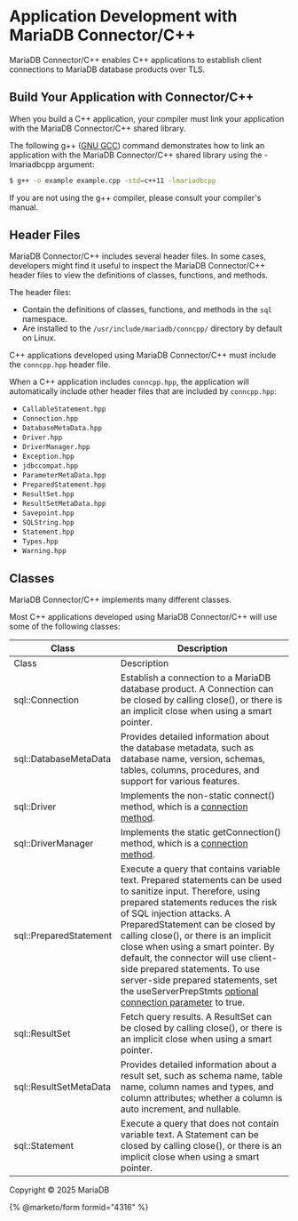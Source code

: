 # Application Development with MariaDB Connector/C++

MariaDB Connector/C++ enables C++ applications to establish client connections to MariaDB database products over TLS.

## Build Your Application with Connector/C++

When you build a C++ application, your compiler must link your application with the MariaDB Connector/C++ shared library.

The following g++ ([GNU GCC](https://gcc.gnu.org/)) command demonstrates how to link an application with the MariaDB Connector/C++ shared library using the -lmariadbcpp argument:

```bash
$ g++ -o example example.cpp -std=c++11 -lmariadbcpp
```

If you are not using the g++ compiler, please consult your compiler's manual.

## Header Files

MariaDB Connector/C++ includes several header files. In some cases, developers might find it useful to inspect the MariaDB Connector/C++ header files to view the definitions of classes, functions, and methods.

The header files:

* Contain the definitions of classes, functions, and methods in the `sql` namespace.
* Are installed to the `/usr/include/mariadb/conncpp/` directory by default on Linux.

C++ applications developed using MariaDB Connector/C++ must include the `conncpp.hpp` header file.

When a C++ application includes `conncpp.hpp`, the application will automatically include other header files that are included by `conncpp.hpp`:

* `CallableStatement.hpp`
* `Connection.hpp`
* `DatabaseMetaData.hpp`
* `Driver.hpp`
* `DriverManager.hpp`
* `Exception.hpp`
* `jdbccompat.hpp`
* `ParameterMetaData.hpp`
* `PreparedStatement.hpp`
* `ResultSet.hpp`
* `ResultSetMetaData.hpp`
* `Savepoint.hpp`
* `SQLString.hpp`
* `Statement.hpp`
* `Types.hpp`
* `Warning.hpp`

## Classes

MariaDB Connector/C++ implements many different classes.

Most C++ applications developed using MariaDB Connector/C++ will use some of the following classes:

| Class                  | Description                                                                                                                                                                                                                                                                                                                                                                                                                                                                                                           |
| ---------------------- | --------------------------------------------------------------------------------------------------------------------------------------------------------------------------------------------------------------------------------------------------------------------------------------------------------------------------------------------------------------------------------------------------------------------------------------------------------------------------------------------------------------------- |
| Class                  | Description                                                                                                                                                                                                                                                                                                                                                                                                                                                                                                           |
| sql::Connection        | Establish a connection to a MariaDB database product. A Connection can be closed by calling close(), or there is an implicit close when using a smart pointer.                                                                                                                                                                                                                                                                                                                                                        |
| sql::DatabaseMetaData  | Provides detailed information about the database metadata, such as database name, version, schemas, tables, columns, procedures, and support for various features.                                                                                                                                                                                                                                                                                                                                                    |
| sql::Driver            | Implements the non-static connect() method, which is a [connection method](connect-with-mariadb-connectorcpp.md).                                                                                                                                                                                                                                                                                                                                                                                                     |
| sql::DriverManager     | Implements the static getConnection() method, which is a [connection method](connect-with-mariadb-connectorcpp.md).                                                                                                                                                                                                                                                                                                                                                                                                   |
| sql::PreparedStatement | Execute a query that contains variable text. Prepared statements can be used to sanitize input. Therefore, using prepared statements reduces the risk of SQL injection attacks. A PreparedStatement can be closed by calling close(), or there is an implicit close when using a smart pointer. By default, the connector will use client-side prepared statements. To use server-side prepared statements, set the useServerPrepStmts [optional connection parameter](connect-with-mariadb-connectorcpp.md) to true. |
| sql::ResultSet         | Fetch query results. A ResultSet can be closed by calling close(), or there is an implicit close when using a smart pointer.                                                                                                                                                                                                                                                                                                                                                                                          |
| sql::ResultSetMetaData | Provides detailed information about a result set, such as schema name, table name, column names and types, and column attributes; whether a column is auto increment, and nullable.                                                                                                                                                                                                                                                                                                                                   |
| sql::Statement         | Execute a query that does not contain variable text. A Statement can be closed by calling close(), or there is an implicit close when using a smart pointer.                                                                                                                                                                                                                                                                                                                                                          |

Copyright © 2025 MariaDB


{% @marketo/form formid="4316" %}
